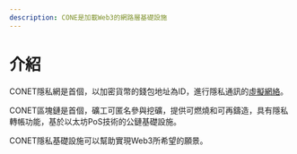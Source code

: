 ```yaml
---
description: CONE是加載Web3的網路層基礎設施
---
```


# 介紹

CONET隱私網是首個，以加密貨幣的錢包地址為ID，進行隱私通訊的[虛擬網絡](https://zh.wikipedia.org/zh-hant/%E8%99%9B%E6%93%AC%E7%A7%81%E4%BA%BA%E7%B6%B2%E8%B7%AF)。

CONET區塊鏈是首個，礦工可匿名參與挖礦，提供可燃燒和可再鑄造，具有隱私轉帳功能，基於以太坊PoS技術的公鏈基礎設施。

CONET隱私基礎設施可以幫助實現Web3所希望的願景。
